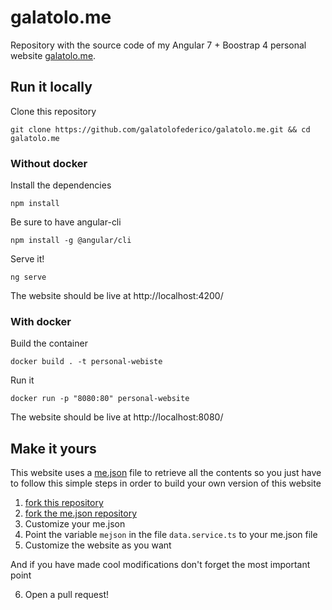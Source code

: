 # galatolo.me

Repository with the source code of my Angular 7 + Boostrap 4 personal website [galatolo.me](https://galatolo.me).

## Run it locally

Clone this repository

```
git clone https://github.com/galatolofederico/galatolo.me.git && cd galatolo.me
```

### Without docker

Install the dependencies 

```
npm install
```

Be sure to have angular-cli

```
npm install -g @angular/cli
```

Serve it!

```
ng serve
```

The website should be live at http://localhost:4200/

### With docker

Build the container

```
docker build . -t personal-webiste
```

Run it

```
docker run -p "8080:80" personal-website
```

The website should be live at http://localhost:8080/

## Make it yours

This website uses a [me.json](https://github.com/galatolofederico/me.json) file to retrieve all the contents so you just have to follow this simple steps in order to build your own version of this website

1) [fork this repository](https://github.com/galatolofederico/galatolo.me/fork)
2) [fork the me.json repository](https://github.com/galatolofederico/me.json)
3) Customize your me.json
4) Point the variable `mejson` in the file `data.service.ts` to your me.json file
5) Customize the website as you want

And if you have made cool modifications don't forget the most important point

6) Open a pull request!